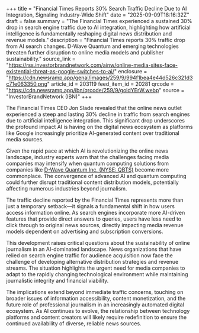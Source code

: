 +++
title = "Financial Times Reports 30% Search Traffic Decline Due to AI Integration, Signaling Industry-Wide Shift"
date = "2025-09-09T18:16:32Z"
draft = false
summary = "The Financial Times experienced a sustained 30% drop in search engine traffic due to AI integration, highlighting how artificial intelligence is fundamentally reshaping digital news distribution and revenue models."
description = "Financial Times reports 30% traffic drop from AI search changes. D-Wave Quantum and emerging technologies threaten further disruption to online media models and publisher sustainability."
source_link = "https://rss.investorbrandnetwork.com/ainw/online-media-sites-face-existential-threat-as-google-switches-to-ai/"
enclosure = "https://cdn.newsramp.app/genai/images/259/9/994f1bea4e44d526c321d3c71e063350.png"
article_id = 203119
feed_item_id = 20281
qrcode = "https://cdn.newsramp.app/ibn/qrcode/259/9/goldYErW.webp"
source = "InvestorBrandNetwork (IBN)"
+++

<p>The Financial Times CEO Jon Slade revealed that the online news outlet experienced a steep and lasting 30% decline in traffic from search engines due to artificial intelligence integration. This significant drop underscores the profound impact AI is having on the digital news ecosystem as platforms like Google increasingly prioritize AI-generated content over traditional media sources.</p><p>Given the rapid pace at which AI is revolutionizing the online news landscape, industry experts warn that the challenges facing media companies may intensify when quantum computing solutions from companies like <a href="https://www.dwavesys.com" rel="nofollow" target="_blank">D-Wave Quantum Inc. (NYSE: QBTS)</a> become more commonplace. The convergence of advanced AI and quantum computing could further disrupt traditional content distribution models, potentially affecting numerous industries beyond journalism.</p><p>The traffic decline reported by the Financial Times represents more than just a temporary setback—it signals a fundamental shift in how users access information online. As search engines incorporate more AI-driven features that provide direct answers to queries, users have less need to click through to original news sources, directly impacting media revenue models dependent on advertising and subscription conversions.</p><p>This development raises critical questions about the sustainability of online journalism in an AI-dominated landscape. News organizations that have relied on search engine traffic for audience acquisition now face the challenge of developing alternative distribution strategies and revenue streams. The situation highlights the urgent need for media companies to adapt to the rapidly changing technological environment while maintaining journalistic integrity and financial viability.</p><p>The implications extend beyond immediate traffic concerns, touching on broader issues of information accessibility, content monetization, and the future role of professional journalism in an increasingly automated digital ecosystem. As AI continues to evolve, the relationship between technology platforms and content creators will likely require redefinition to ensure the continued availability of diverse, reliable news sources.</p>